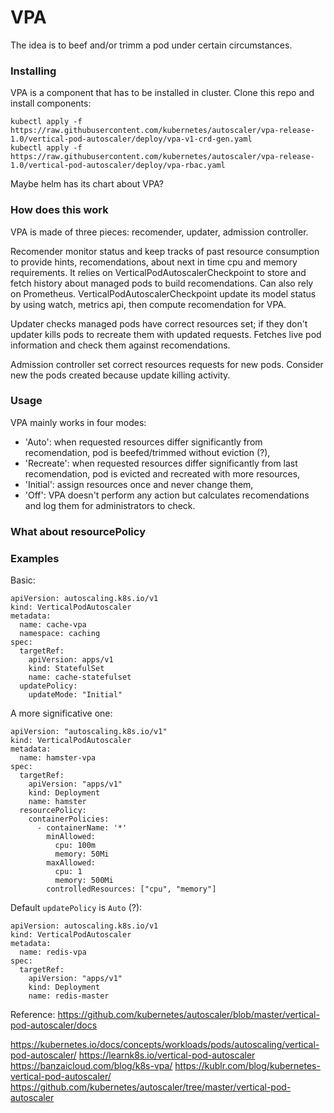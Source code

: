 # VPA
The idea is to beef and/or trimm a pod under certain circumstances.

### Installing
VPA is a component that has to be installed in cluster. Clone this repo and install components:
```
kubectl apply -f https://raw.githubusercontent.com/kubernetes/autoscaler/vpa-release-1.0/vertical-pod-autoscaler/deploy/vpa-v1-crd-gen.yaml
kubectl apply -f https://raw.githubusercontent.com/kubernetes/autoscaler/vpa-release-1.0/vertical-pod-autoscaler/deploy/vpa-rbac.yaml
```
Maybe helm has its chart about VPA?

### How does this work
VPA is made of three pieces: recomender, updater, admission controller.

Recomender monitor status and keep tracks of past resource consumption to provide hints, recomendations, about next in time cpu and memory requirements. It relies on VerticalPodAutoscalerCheckpoint to store and fetch history about managed pods to build recomendations. Can also rely on Prometheus. VerticalPodAutoscalerCheckpoint update its model status by using watch, metrics api, then compute recomendation for VPA.

Updater checks managed pods have correct resources set; if they don't updater kills pods to recreate them with updated requests. Fetches live pod information and check them against recomendations.

Admission controller set correct resources requests for new pods. Consider new the pods created because update killing activity.


### Usage
VPA mainly works in four modes:
- 'Auto': when requested resources differ significantly from recomendation, pod is beefed/trimmed without eviction (?),
- 'Recreate': when requested resources differ significantly from last recomendation, pod is evicted and recreated with more resources,
- 'Initial': assign resources once and never change them,
- 'Off': VPA doesn't perform any action but calculates recomendations and log them for administrators to check.

### What about resourcePolicy

### Examples
Basic:
```
apiVersion: autoscaling.k8s.io/v1
kind: VerticalPodAutoscaler
metadata:
  name: cache-vpa
  namespace: caching
spec:
  targetRef:
    apiVersion: apps/v1
    kind: StatefulSet
    name: cache-statefulset
  updatePolicy:
    updateMode: "Initial"
```

A more significative one:
```
apiVersion: "autoscaling.k8s.io/v1"
kind: VerticalPodAutoscaler
metadata:
  name: hamster-vpa
spec:
  targetRef:
    apiVersion: "apps/v1"
    kind: Deployment
    name: hamster
  resourcePolicy:
    containerPolicies:
      - containerName: '*'
        minAllowed:
          cpu: 100m
          memory: 50Mi
        maxAllowed:
          cpu: 1
          memory: 500Mi
        controlledResources: ["cpu", "memory"]
```

Default `updatePolicy` is `Auto` (?):
```
apiVersion: autoscaling.k8s.io/v1
kind: VerticalPodAutoscaler
metadata:
  name: redis-vpa
spec:
  targetRef:
    apiVersion: "apps/v1"
    kind: Deployment
    name: redis-master
```

Reference: https://github.com/kubernetes/autoscaler/blob/master/vertical-pod-autoscaler/docs


https://kubernetes.io/docs/concepts/workloads/pods/autoscaling/vertical-pod-autoscaler/
https://learnk8s.io/vertical-pod-autoscaler
https://banzaicloud.com/blog/k8s-vpa/
https://kublr.com/blog/kubernetes-vertical-pod-autoscaler/
https://github.com/kubernetes/autoscaler/tree/master/vertical-pod-autoscaler

